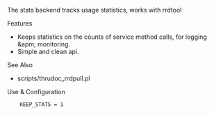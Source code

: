 The stats backend tracks usage statistics, works with rrdtool

Features

  * Keeps statistics on the counts of service method calls, for logging &apm; monitoring.
  * Simple and clean api.

See Also

  * scripts/thrudoc\_rrdpull.pl

Use & Configuration

```
    KEEP_STATS = 1
```